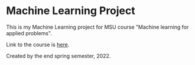 # Machine Learning Project
This is my Machine Learning project for MSU course "Machine learning for applied problems".

Link to the course is [here](https://github.com/MSUcourses/Data-Analysis-with-Python/tree/main/Machine%20Learning).



Created by the end spring semester, 2022.
